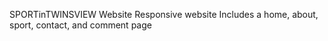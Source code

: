 SPORTinTWINSVIEW Website
Responsive website
Includes a home, about, sport, contact, and comment page
